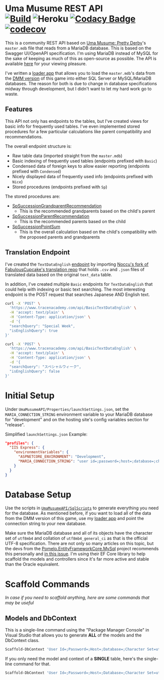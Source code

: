 # Uma Musume REST API <br/> [![Build](https://ci.appveyor.com/api/projects/status/e3dq3bvxffkmmpty/branch/master?svg=true)](https://ci.appveyor.com/project/SimpleSandman/umamusumeapi/branch/master) ![Heroku](https://pyheroku-badge.herokuapp.com/?app=umamusume-api&style=flat) [![Codacy Badge](https://app.codacy.com/project/badge/Grade/e77ffc16dc4c4eeabc2d2618538a2d17)](https://www.codacy.com/gh/SimpleSandman/UmaMusumeAPI/dashboard?utm_source=github.com&amp;utm_medium=referral&amp;utm_content=SimpleSandman/UmaMusumeAPI&amp;utm_campaign=Badge_Grade) [![codecov](https://codecov.io/gh/SimpleSandman/UmaMusumeAPI/branch/master/graph/badge.svg?token=COWCEBUUO6)](https://codecov.io/gh/SimpleSandman/UmaMusumeAPI)
This is a community REST API based on [Uma Musume: Pretty Derby](https://umamusume.jp/)'s `master.mdb` file that reads from a MariaDB database. This is based on the Swagger UI/OpenAPI specification. I'm using MariaDB instead of MySQL for the sake of keeping as much of this as open-source as possible. The API is available [here](https://www.tracenacademy.com/index.html) for your viewing pleasure.

I've written a [loader app](https://github.com/SimpleSandman/UmaMusumeLoadSqlData) that allows you to load the `master.mdb`'s data from the [DMM version](https://dmg.umamusume.jp/) of this game into either SQL Server or MySQL/MariaDB databases. The reason for both is due to change in database specifications midway through development, but I didn't want to let my hard work go to waste.

## Features

This API not only has endpoints to the tables, but I've created views for basic info for frequently used tables. I've even implemented stored procedures for a few particular calculations like parent compatibility and recommendations.

The overall endpoint structure is:
- Raw table data (imported straight from the `master.mdb`)
- Basic indexing of frequently used tables (endpoints prefixed with `Basic`)
- Condensed data of foreign keys to allow easier reporting (endpoints prefixed with `Condensed`)
- Nicely displayed data of frequently used info (endpoints prefixed with `Nice`)
- Stored procedures (endpoints prefixed with `Sp`)

The stored procedures are:
- [SpSuccessionGrandparentRecommendation](https://github.com/SimpleSandman/UmaMusumeAPI/blob/master/UmaMusumeAPI/SqlScripts/StoredProcedureCreation.sql#L232)
  - This is the recommended grandparents based on the child's parent
- [SpSuccessionParentRecommendation](https://github.com/SimpleSandman/UmaMusumeAPI/blob/master/UmaMusumeAPI/SqlScripts/StoredProcedureCreation.sql#L213)
  - This is the recommended parents based on the child
- [SpSuccessionPointSum](https://github.com/SimpleSandman/UmaMusumeAPI/blob/master/UmaMusumeAPI/SqlScripts/StoredProcedureCreation.sql#L36)
  - This is the overall calculation based on the child's compatibility with the proposed parents and grandparents

## Translation Endpoint

I've created the `TextDataEnglish` [endpoint](https://www.tracenacademy.com/api/TextDataEnglish) by importing [Noccu's fork of FabulousCupcake's translation repo](https://github.com/noccu/umamusume-db-translate/tree/playtest/src/data) that holds `.csv` and `.json` files of translated data based on the original `text_data` table.

In addition, I've created multiple `Basic` endpoints for `TextDataEnglish` that could help with indexing or basic text searching. The most interesting endpoint is the POST request that searches Japanese AND English text.

```bash
curl -X 'POST' \
  'https://www.tracenacademy.com/api/BasicTextDataEnglish' \
  -H 'accept: text/plain' \
  -H 'Content-Type: application/json' \
  -d '{
  "searchQuery": "Special Week",
  "isEnglishQuery": true
}'
```

```bash
curl -X 'POST' \
  'https://www.tracenacademy.com/api/BasicTextDataEnglish' \
  -H 'accept: text/plain' \
  -H 'Content-Type: application/json' \
  -d '{
  "searchQuery": "スペシャルウィーク",
  "isEnglishQuery": false
}'
```

# Initial Setup
Under `UmaMusumeAPI/Properties/launchSettings.json`, set the `MARIA_CONNECTION_STRING` environment variable to your MariaDB database for "development" and on the hosting site's config variables section for "release".

Simplified `launchSettings.json` Example:

```json
"profiles": {
  "IIS Express": {
    "environmentVariables": {
      "ASPNETCORE_ENVIRONMENT": "Development",
      "MARIA_CONNECTION_STRING": "user id=;password=;host=;database=;character set=utf8mb4"
    }
  }
}
```

# Database Setup
Use the scripts in [`UmaMusumeAPI/SqlScripts`](https://github.com/SimpleSandman/UmaMusumeAPI/tree/master/UmaMusumeAPI/SqlScripts) to generate everything you need for the database. As mentioned before, if you want to load all of the data from the DMM version of this game, use my [loader app](https://github.com/SimpleSandman/UmaMusumeLoadSqlData) and point the connection string to your new database.

Make sure the MariaDB database and all of its objects have the character set of `utf8mb4` and collation of `utf8mb4_general_ci` as that is the official UTF-8 specification. There are not only so many articles on this topic, but the devs from the [Pomelo.EntityFrameworkCore.MySql](https://github.com/PomeloFoundation/Pomelo.EntityFrameworkCore.MySql) project recommends this personally and [in this issue](https://github.com/PomeloFoundation/Pomelo.EntityFrameworkCore.MySql/issues/1427). I'm using their EF Core library to help scaffold the models and controllers since it's far more active and stable than the Oracle equivalent.

# Scaffold Commands
*In case if you need to scaffold anything, here are some commands that may be useful*

## Models and DbContext

This is a single-line command using the "Package Manager Console" in Visual Studio that allows you to generate **ALL** of the models and the DbContext class.
```powershell
Scaffold-DbContext 'User Id=;Password=;Host=;Database=;Character Set=utf8mb4' Pomelo.EntityFrameworkCore.MySql -OutputDir Models -ContextDir Context
```

If you only need the model and context of a **SINGLE** table, here's the single-line command for that.
```powershell
Scaffold-DbContext 'User Id=;Password=;Host=;Database=;Character Set=utf8mb4' Pomelo.EntityFrameworkCore.MySql -OutputDir Models -ContextDir Context -T <TABLE_NAME_HERE>
```
